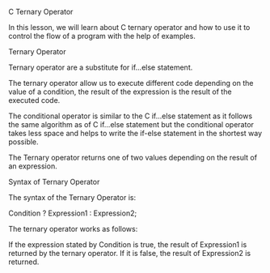 C Ternary Operator

In this lesson, we will learn about C ternary operator and how to use it to control the flow of a program with the help of examples.

 

Ternary Operator

Ternary operator are a substitute for if...else statement.

 

The ternary operator allow us to execute different code depending on the value of a condition, the result of the expression is the result of the executed code.

 

The conditional operator is similar to the C if...else statement as it follows the same algorithm as of C if...else statement but the conditional operator takes less space and helps to write the if-else statement in the shortest way possible.

 

The Ternary operator returns one of two values depending on the result of an expression.

Syntax of Ternary Operator

The syntax of the Ternary Operator is:

Condition ? Expression1 : Expression2;

The ternary operator works as follows:

 

If the expression stated by Condition is true, the result of Expression1 is returned by the ternary operator.
If it is false, the result of Expression2 is returned.
